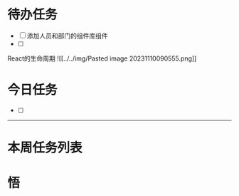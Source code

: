 # 待办任务

- [ ] 添加人员和部门的组件库组件
- [ ] 

React的生命周期
![[../../img/Pasted image 20231110090555.png]]

# 今日任务
- [ ] 




------
# 本周任务列表



# 悟